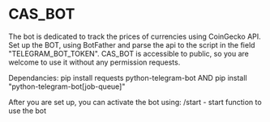 # CAS_BOT
The bot is dedicated to track the prices of currencies using CoinGecko API. Set up the BOT, using BotFather and parse the api to the script
in the field "TELEGRAM_BOT_TOKEN". CAS_BOT is accessible to public, so you are welcome to use it without any permission requests. 

Dependancies: 
pip install requests python-telegram-bot AND pip install "python-telegram-bot[job-queue]"

After you are set up, you can activate the bot using: 
/start - start function to use the bot
